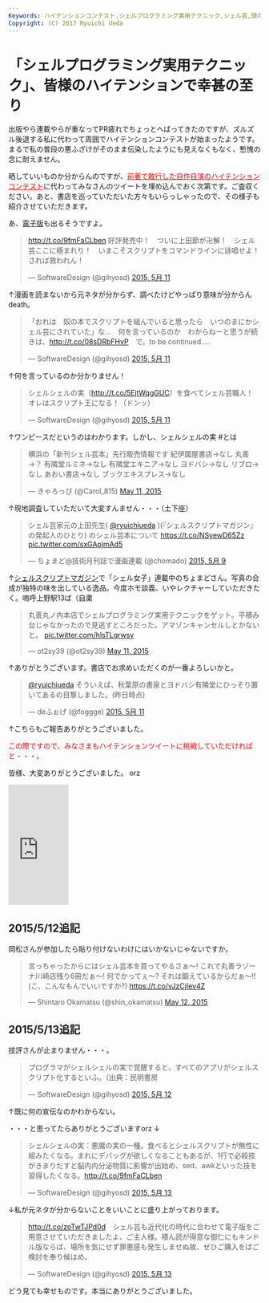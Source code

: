 ```yaml
---
Keywords: ハイテンションコンテスト,シェルプログラミング実用テクニック,シェル芸,頭の中だだ漏らし
Copyright: (C) 2017 Ryuichi Ueda
---
```


# 「シェルプログラミング実用テクニック」、皆様のハイテンションで幸甚の至り
出版やら連載やらが重なってPR疲れでちょっとへばってきたのですが、ズルズル後退する私に代わって周囲でハイテンションコンテストが始まったようです。まるで私の普段の悪ふざけがそのまま伝染したようにも見えなくもなく、慙愧の念に耐えません。


晒していいものか分からんのですが、<a href="/?post=03470" target="_blank" style="color:red">前著で敢行した自作自演のハイテンションコンテスト</a>に代わってみなさんのツイートを埋め込んでおく次第です。ご査収ください。あと、書店を巡っていただいた方々もいらっしゃったので、その様子も紹介させていただきます。

あ、<a href="https://gihyo.jp/dp/ebook/2015/978-4-7741-7403-7" target="_blank">電子版</a>も出るそうですよ。

<blockquote class="twitter-tweet" lang="ja"><p lang="ja" dir="ltr"><a href="http://t.co/9fmFaCLben">http://t.co/9fmFaCLben</a>&#10;好評発売中！　ついに上田節が卍解！　シェル芸ここに極まれり！　いまこそスクリプトをコマンドラインに詠唱せよ！　されば救われん！</p>&mdash; SoftwareDesign (@gihyosd) <a href="https://twitter.com/gihyosd/status/597595088814878720">2015, 5月 11</a></blockquote>
<script async src="//platform.twitter.com/widgets.js" charset="utf-8"></script>

↑漫画を読まないから元ネタが分からず、調べたけどやっぱり意味が分からんdeath。

<blockquote class="twitter-tweet" data-cards="hidden" lang="ja"><p lang="ja" dir="ltr">「おれは　奴の本でスクリプトを組んでいると思ったら　いつのまにかシェル芸にされていた」な…　何を言っているのか　わからねーと思うが続きは、<a href="http://t.co/08sDRbFHvP">http://t.co/08sDRbFHvP</a>　で。to be continued....</p>&mdash; SoftwareDesign (@gihyosd) <a href="https://twitter.com/gihyosd/status/597680408885530625">2015, 5月 11</a></blockquote>
<script async src="//platform.twitter.com/widgets.js" charset="utf-8"></script>

↑何を言っているのか分かりません！


<blockquote class="twitter-tweet" data-cards="hidden" lang="ja"><p lang="ja" dir="ltr">シェルシェルの実（<a href="http://t.co/5EjtWqgGUC">http://t.co/5EjtWqgGUC</a>）を食べてシェル芸職人！&#10;&#10;オレはスクリプト王になる！（ドンッ）</p>&mdash; SoftwareDesign (@gihyosd) <a href="https://twitter.com/gihyosd/status/597681712613601280">2015, 5月 11</a></blockquote>
<script async src="//platform.twitter.com/widgets.js" charset="utf-8"></script>

↑ワンピースだというのはわかります。しかし、シェルシェルの実 #とは


<blockquote class="twitter-tweet" data-partner="tweetdeck"><p lang="ja" dir="ltr">横浜の「新刊シェル芸本」先行販売情報です&#10;&#10;紀伊國屋書店→なし&#10;丸善→？&#10;有隣堂ルミネ→なし&#10;有隣堂エキニア→なし&#10;ヨドバシ→なし&#10;リブロ→なし&#10;あおい書店→なし&#10;ブックエキスプレス→なし</p>&mdash; きゃろっぴ (@Carol_815) <a href="https://twitter.com/Carol_815/status/597739354287538176">May 11, 2015</a></blockquote>
<script async src="//platform.twitter.com/widgets.js" charset="utf-8"></script>

↑現地調査していただいて大変すんません・・・（土下座）

<blockquote class="twitter-tweet" lang="ja"><p lang="ja" dir="ltr">シェル芸家元の上田先生( <a href="https://twitter.com/ryuichiueda">@ryuichiueda</a> )(『シェルスクリプトマガジン』の発起人のひとり)&#10;のシェル芸本について&#10;<a href="https://t.co/NSyewD65Zz">https://t.co/NSyewD65Zz</a> <a href="http://t.co/sxGApjmAd5">pic.twitter.com/sxGApjmAd5</a></p>&mdash; ちょまど@技術月刊誌で漫画連載 (@chomado) <a href="https://twitter.com/chomado/status/597082387823001600">2015, 5月 9</a></blockquote>
<script async src="//platform.twitter.com/widgets.js" charset="utf-8"></script>

↑<a href="http://www.amazon.co.jp/s/ref=nb_sb_noss_1?__mk_ja_JP=%E3%82%AB%E3%82%BF%E3%82%AB%E3%83%8A&url=search-alias%3Dstripbooks&field-keywords=%E3%82%B7%E3%82%A7%E3%83%AB%E3%82%B9%E3%82%AF%E3%83%AA%E3%83%97%E3%83%88%E3%83%9E%E3%82%AC%E3%82%B8%E3%83%B3" target="_blank">シェルスクリプトマガジン</a>で「シェル女子」連載中のちょまどさん。写真の合成が独特の味を出している逸品。今度ホモ談義、いやレクチャーしていただきたく。嗚呼上野駅13ば（自粛


<blockquote class="twitter-tweet" data-partner="tweetdeck"><p lang="ja" dir="ltr">丸善丸ノ内本店でシェルプログラミング実用テクニックをゲット。平積み台じゃなかったので見逃すところだった。アマゾンキャンセルしとかないと。 <a href="http://t.co/hIsTLqrwsy">pic.twitter.com/hIsTLqrwsy</a></p>&mdash; ot2sy39 (@ot2sy39) <a href="https://twitter.com/ot2sy39/status/597691011909877761">May 11, 2015</a></blockquote>
<script async src="//platform.twitter.com/widgets.js" charset="utf-8"></script>

↑ありがとうございます。書店でお求めいただくのが一番よろしいかと。

<blockquote class="twitter-tweet" lang="ja"><p lang="ja" dir="ltr"><a href="https://twitter.com/ryuichiueda">@ryuichiueda</a> そういえば、秋葉原の書泉とヨドバシ有隣堂にひっそり置いてあるの目撃しました。(昨日時点)</p>&mdash; deふぉげ (@foggge) <a href="https://twitter.com/foggge/status/597613803958718464">2015, 5月 11</a></blockquote>
<script async src="//platform.twitter.com/widgets.js" charset="utf-8"></script>


↑こちらもご報告ありがとうございました。


<span style="color:red">この際ですので、みなさまもハイテンションツイートに挑戦していただければと・・・。</span>



皆様、大変ありがとうございました。 orz


<iframe src="http://rcm-fe.amazon-adsystem.com/e/cm?lt1=_blank&bc1=000000&IS2=1&bg1=FFFFFF&fc1=000000&lc1=0000FF&t=ryuichiueda-22&o=9&p=8&l=as4&m=amazon&f=ifr&ref=ss_til&asins=4774173444" style="width:120px;height:240px;" scrolling="no" marginwidth="0" marginheight="0" frameborder="0"></iframe>


<h2>2015/5/12追記</h2>


岡松さんが参加したら貼り付けないわけにはいかないじゃないですか。

<blockquote class="twitter-tweet" data-partner="tweetdeck"><p lang="ja" dir="ltr">言っちゃったからにはシェル芸本を買ってやるさぁ〜! これで丸善ラゾーナ川崎店残り6冊だぁ〜! 何でかってぇ〜? それは鍛えているからだぁ〜!! (こ、こんなもんでいいですか?) <a href="https://t.co/vJzCjIev4Z">https://t.co/vJzCjIev4Z</a></p>&mdash; Shintaro Okamatsu (@shin_okamatsu) <a href="https://twitter.com/shin_okamatsu/status/598076357030105088">May 12, 2015</a></blockquote>
<script async src="//platform.twitter.com/widgets.js" charset="utf-8"></script>


<h2>2015/5/13追記</h2>

技評さんが止まりません・・・。

<blockquote class="twitter-tweet" lang="ja"><p lang="ja" dir="ltr">プログラマがシェルシェルの実で覚醒すると、すべてのアプリがシェルスクリプト化するといふ。（出典：民明書房</p>&mdash; SoftwareDesign (@gihyosd) <a href="https://twitter.com/gihyosd/status/598026502123356160">2015, 5月 12</a></blockquote>
<script async src="//platform.twitter.com/widgets.js" charset="utf-8"></script>

↑既に何の宣伝なのかわからない。

・・・と思ってたらありがとうございますorz ↓

<blockquote class="twitter-tweet" lang="ja"><p lang="ja" dir="ltr">シェルシェルの実：悪魔の実の一種。食べるとシェルスクリプトが無性に組みたくなる。まれにデバッグが欲しくなることもあるが、1行で必殺技がきまりだすと脳内内分泌物質に影響が出始め、sed、awkといった技を習得したくなる。<a href="http://t.co/9fmFaCLben">http://t.co/9fmFaCLben</a></p>&mdash; SoftwareDesign (@gihyosd) <a href="https://twitter.com/gihyosd/status/598303336337580032">2015, 5月 13</a></blockquote>
<script async src="//platform.twitter.com/widgets.js" charset="utf-8"></script>


↓私が元ネタが分からないことをいいことに盛り上がっております。

<blockquote class="twitter-tweet" lang="ja"><p lang="ja" dir="ltr"><a href="http://t.co/zoTwTJPd0d">http://t.co/zoTwTJPd0d</a>　シェル芸も近代化の時代に合わせて電子版をご用意させていただきましたよ、ご主人様。積ん読が得意な御仁にもキンドル版ならば、場所を気にせず罪悪感も発生しませぬ故、ぜひご購入をばご検討を奉り候はめ。</p>&mdash; SoftwareDesign (@gihyosd) <a href="https://twitter.com/gihyosd/status/598401951273889792">2015, 5月 13</a></blockquote>
<script async src="//platform.twitter.com/widgets.js" charset="utf-8"></script>


どう見ても幸せものです。本当にありがとうございました。
